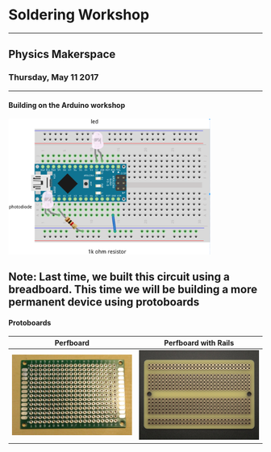 # Soldering Workshop
--------------------
## Physics Makerspace
### Thursday, May 11 2017
---
#### Building on the Arduino workshop
<img src="/images/completedBreadboard.png" width="400">

Note:
Last time, we built this circuit using a breadboard. This time we will be building a more permanent device using protoboards
---
#### Protoboards
Perfboard | Perfboard with Rails
----|----
<img src="/images/protoboard.JPG" width="400"> | <img src="/images/protoboardRails.jpg" width="400">
